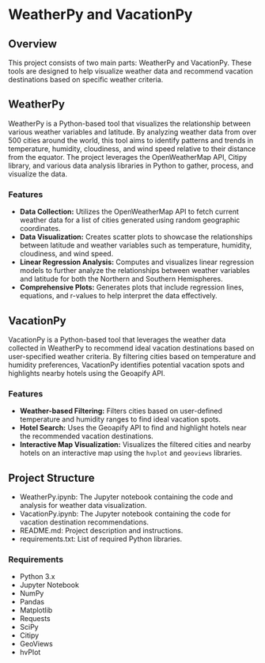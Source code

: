 # WeatherPy and VacationPy

## Overview

This project consists of two main parts: WeatherPy and VacationPy. These tools are designed to help visualize weather data and recommend vacation destinations based on specific weather criteria.

## WeatherPy

WeatherPy is a Python-based tool that visualizes the relationship between various weather variables and latitude. By analyzing weather data from over 500 cities around the world, this tool aims to identify patterns and trends in temperature, humidity, cloudiness, and wind speed relative to their distance from the equator. The project leverages the OpenWeatherMap API, Citipy library, and various data analysis libraries in Python to gather, process, and visualize the data.

### Features

- **Data Collection:** Utilizes the OpenWeatherMap API to fetch current weather data for a list of cities generated using random geographic coordinates.
- **Data Visualization:** Creates scatter plots to showcase the relationships between latitude and weather variables such as temperature, humidity, cloudiness, and wind speed.
- **Linear Regression Analysis:** Computes and visualizes linear regression models to further analyze the relationships between weather variables and latitude for both the Northern and Southern Hemispheres.
- **Comprehensive Plots:** Generates plots that include regression lines, equations, and r-values to help interpret the data effectively.

## VacationPy

VacationPy is a Python-based tool that leverages the weather data collected in WeatherPy to recommend ideal vacation destinations based on user-specified weather criteria. By filtering cities based on temperature and humidity preferences, VacationPy identifies potential vacation spots and highlights nearby hotels using the Geoapify API.

### Features

- **Weather-based Filtering:** Filters cities based on user-defined temperature and humidity ranges to find ideal vacation spots.
- **Hotel Search:** Uses the Geoapify API to find and highlight hotels near the recommended vacation destinations.
- **Interactive Map Visualization:** Visualizes the filtered cities and nearby hotels on an interactive map using the `hvplot` and `geoviews` libraries.

## Project Structure
- WeatherPy.ipynb: The Jupyter notebook containing the code and analysis for weather data visualization.
- VacationPy.ipynb: The Jupyter notebook containing the code for vacation destination recommendations.
- README.md: Project description and instructions.
- requirements.txt: List of required Python libraries.
### Requirements
- Python 3.x
- Jupyter Notebook
- NumPy
- Pandas
- Matplotlib
- Requests
- SciPy
- Citipy
- GeoViews
- hvPlot